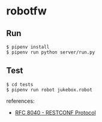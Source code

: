 robotfw
========

## Run
```
$ pipenv install
$ pipenv run python server/run.py
```

## Test
```
$ cd tests
$ pipenv run robot jukebox.robot
```

references:

* [RFC 8040 - RESTCONF Protocol](https://tools.ietf.org/html/rfc8040)

